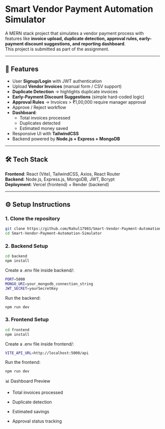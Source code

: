 # Smart Vendor Payment Automation Simulator

A MERN stack project that simulates a vendor payment process with features like **invoice upload, duplicate detection, approval rules, early-payment discount suggestions, and reporting dashboard**.  
This project is submitted as part of the assignment.

---

## 🚀 Features
- User **Signup/Login** with JWT authentication
- Upload **Vendor Invoices** (manual form / CSV support)
- **Duplicate Detection** → highlights duplicate invoices
- **Early-Payment Discount Suggestions** (simple hard-coded logic)
- **Approval Rules** → Invoices > ₹1,00,000 require manager approval
- Approve / Reject workflow
- **Dashboard**:
  - Total invoices processed
  - Duplicates detected
  - Estimated money saved
- Responsive UI with **TailwindCSS**
- Backend powered by **Node.js + Express + MongoDB**

---

## 🛠 Tech Stack
**Frontend**: React (Vite), TailwindCSS, Axios, React Router  
**Backend**: Node.js, Express.js, MongoDB, JWT, Bcrypt  
**Deployment**: Vercel (frontend) + Render (backend)

---

## ⚙️ Setup Instructions

### 1. Clone the repository
```bash
git clone https://github.com/Rahul17903/Smart-Vendor-Payment-Automation-Simulator.git
cd Smart-Vendor-Payment-Automation-Simulator

```
### 2. Backend Setup
```bash
cd backend
npm install
```
Create a .env file inside backend/: 

```bash
PORT=5000
MONGO_URI=your_mongodb_connection_string
JWT_SECRET=yourSecretKey
```
Run the backend:
```bash
npm run dev
```

### 3. Frontend Setup
```bash
cd frontend
npm install
```
Create a .env file inside frontend/:

```bash
VITE_API_URL=http://localhost:5000/api
```
Run the frontend:
```bash
npm run dev
```

📊 Dashboard Preview

- Total invoices processed

- Duplicate detection

- Estimated savings

- Approval status tracking


